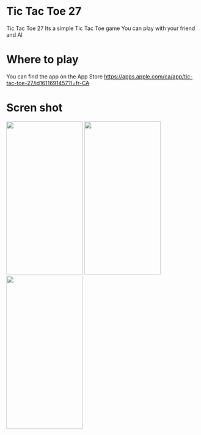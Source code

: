 # Tic Tac Toe 27 
Tic Tac Toe 27 Its a simple Tic Tac Toe game
You can play with your friend and AI 
# Where to play
You can find the app on the App Store
https://apps.apple.com/ca/app/tic-tac-toe-27/id1611691457?l=fr-CA
# Scren shot

<img src="https://github.com/LELUDO7/TicTacToe27/assets/89437176/544f23e2-8863-47d1-9527-61f7adea1538" width="200" height="400" />
<img src="https://github.com/LELUDO7/TicTacToe27/assets/89437176/32d05838-0f1c-4c5a-9423-3d5454884cdf" width="200" height="400" />
<img src="https://github.com/LELUDO7/TicTacToe27/assets/89437176/f209ac9f-7ace-4e65-8603-e824a5394d58" width="200" height="400" />
